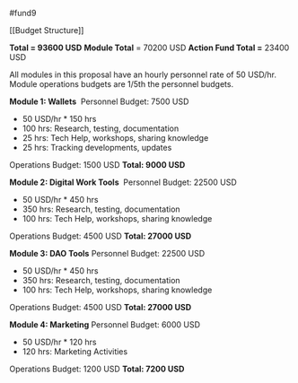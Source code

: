 #fund9 

[[Budget Structure]]

**Total = 93600 USD**
**Module Total** = 70200 USD
**Action Fund Total =** 23400 USD

All modules in this proposal have an hourly personnel rate of 50 USD/hr. Module operations budgets are 1/5th the personnel budgets.

**Module 1: Wallets** 
Personnel Budget: 7500 USD
-   50 USD/hr * 150 hrs
-   100 hrs: Research, testing, documentation
-   25 hrs: Tech Help, workshops, sharing knowledge
-   25 hrs: Tracking developments, updates
  
Operations Budget: 1500 USD
**Total: 9000 USD**

  **Module 2: Digital Work Tools** 
  Personnel Budget: 22500 USD
  - 50 USD/hr * 450 hrs
  - 350 hrs: Research, testing, documentation
  - 100 hrs: Tech Help, workshops, sharing knowledge
    
  Operations Budget: 4500 USD
  **Total: 27000 USD**

  **Module 3: DAO Tools**
  Personnel Budget: 22500 USD
-   50 USD/hr * 450 hrs
-   350 hrs: Research, testing, documentation
-   100 hrs: Tech Help, workshops, sharing knowledge
  
  Operations Budget: 4500 USD
  **Total: 27000 USD**

  **Module 4: Marketing**
  Personnel Budget: 6000 USD
-   50 USD/hr * 120 hrs
-   120 hrs: Marketing Activities
  
  Operations Budget: 1200 USD
  **Total: 7200 USD**
